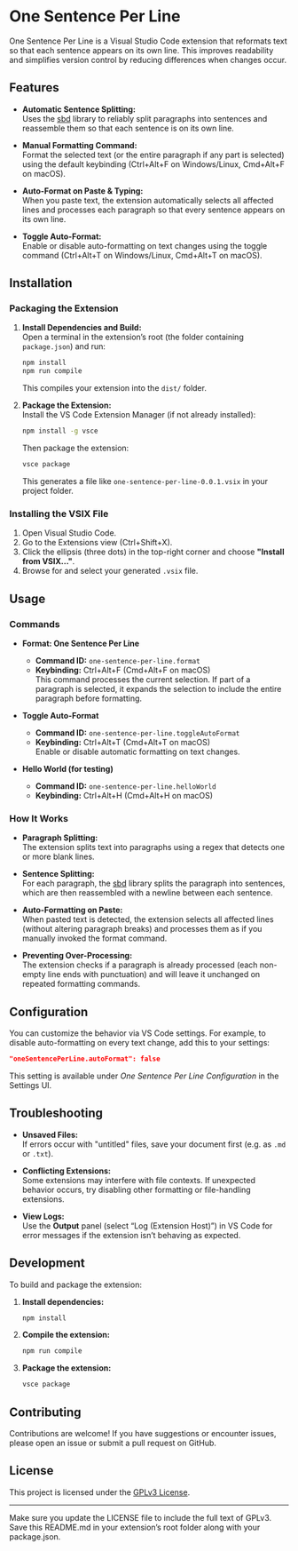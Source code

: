 # One Sentence Per Line

One Sentence Per Line is a Visual Studio Code extension that reformats text so that each sentence appears on its own line. This improves readability and simplifies version control by reducing differences when changes occur.

## Features

- **Automatic Sentence Splitting:**  
  Uses the [sbd](https://www.npmjs.com/package/sbd) library to reliably split paragraphs into sentences and reassemble them so that each sentence is on its own line.
  
- **Manual Formatting Command:**  
  Format the selected text (or the entire paragraph if any part is selected) using the default keybinding (Ctrl+Alt+F on Windows/Linux, Cmd+Alt+F on macOS).

- **Auto-Format on Paste & Typing:**  
  When you paste text, the extension automatically selects all affected lines and processes each paragraph so that every sentence appears on its own line.

- **Toggle Auto-Format:**  
  Enable or disable auto-formatting on text changes using the toggle command (Ctrl+Alt+T on Windows/Linux, Cmd+Alt+T on macOS).

## Installation

### Packaging the Extension

1. **Install Dependencies and Build:**  
   Open a terminal in the extension’s root (the folder containing `package.json`) and run:
   ```bash
   npm install
   npm run compile
   ```
   This compiles your extension into the `dist/` folder.

2. **Package the Extension:**  
   Install the VS Code Extension Manager (if not already installed):
   ```bash
   npm install -g vsce
   ```
   Then package the extension:
   ```bash
   vsce package
   ```
   This generates a file like `one-sentence-per-line-0.0.1.vsix` in your project folder.

### Installing the VSIX File

1. Open Visual Studio Code.
2. Go to the Extensions view (Ctrl+Shift+X).
3. Click the ellipsis (three dots) in the top-right corner and choose **"Install from VSIX..."**.
4. Browse for and select your generated `.vsix` file.

## Usage

### Commands

- **Format: One Sentence Per Line**  
  - **Command ID:** `one-sentence-per-line.format`  
  - **Keybinding:** Ctrl+Alt+F (Cmd+Alt+F on macOS)  
  This command processes the current selection. If part of a paragraph is selected, it expands the selection to include the entire paragraph before formatting.

- **Toggle Auto-Format**  
  - **Command ID:** `one-sentence-per-line.toggleAutoFormat`  
  - **Keybinding:** Ctrl+Alt+T (Cmd+Alt+T on macOS)  
  Enable or disable automatic formatting on text changes.

- **Hello World (for testing)**  
  - **Command ID:** `one-sentence-per-line.helloWorld`  
  - **Keybinding:** Ctrl+Alt+H (Cmd+Alt+H on macOS)

### How It Works

- **Paragraph Splitting:**  
  The extension splits text into paragraphs using a regex that detects one or more blank lines.
  
- **Sentence Splitting:**  
  For each paragraph, the [sbd](https://www.npmjs.com/package/sbd) library splits the paragraph into sentences, which are then reassembled with a newline between each sentence.

- **Auto-Formatting on Paste:**  
  When pasted text is detected, the extension selects all affected lines (without altering paragraph breaks) and processes them as if you manually invoked the format command.

- **Preventing Over-Processing:**  
  The extension checks if a paragraph is already processed (each non-empty line ends with punctuation) and will leave it unchanged on repeated formatting commands.

## Configuration

You can customize the behavior via VS Code settings. For example, to disable auto-formatting on every text change, add this to your settings:

```json
"oneSentencePerLine.autoFormat": false
```

This setting is available under *One Sentence Per Line Configuration* in the Settings UI.

## Troubleshooting

- **Unsaved Files:**  
  If errors occur with "untitled" files, save your document first (e.g. as `.md` or `.txt`).

- **Conflicting Extensions:**  
  Some extensions may interfere with file contexts. If unexpected behavior occurs, try disabling other formatting or file-handling extensions.

- **View Logs:**  
  Use the **Output** panel (select “Log (Extension Host)”) in VS Code for error messages if the extension isn’t behaving as expected.

## Development

To build and package the extension:

1. **Install dependencies:**
   ```bash
   npm install
   ```
2. **Compile the extension:**
   ```bash
   npm run compile
   ```
3. **Package the extension:**
   ```bash
   vsce package
   ```

## Contributing

Contributions are welcome! If you have suggestions or encounter issues, please open an issue or submit a pull request on GitHub.

## License

This project is licensed under the [GPLv3 License](LICENSE).

---

Make sure you update the LICENSE file to include the full text of GPLv3. Save this README.md in your extension’s root folder along with your package.json.